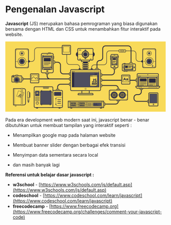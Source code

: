 # Pengenalan Javascript

**Javascript** (JS) merupakan bahasa pemrograman yang biasa digunakan bersama dengan HTML dan CSS untuk menambahkan fitur interaktif pada website.

![pengenalan-javascript](pengenalan-javascript.gif)

Pada era development web modern saat ini, javascript benar - benar dibutuhkan untuk membuat tampilan yang interaktif seperti : 

- Menampilkan google map pada halaman website

- Membuat banner slider dengan berbagai efek transisi

- Menyimpan data sementara secara local

- dan masih banyak lagi

  

**Referensi untuk belajar dasar javascript :**

- **w3school** - [https://www.w3schools.com/js/default.asp](https://www.w3schools.com/js/default.asp)
- **codeschool** - [https://www.codeschool.com/learn/javascript](https://www.codeschool.com/learn/javascript)
- **freecodecamp** - [https://www.freecodecamp.org](https://www.freecodecamp.org/challenges/comment-your-javascript-code)

